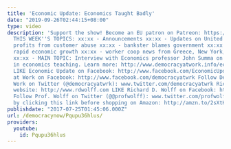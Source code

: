 ```yaml
---
title: 'Economic Update: Economics Taught Badly'
date: "2019-09-26T02:44:15+08:00"
type: video
description: 'Support the show! Become an EU patron on Patreon: https://www.patreon.com/economicupdate
  THIS WEEK''S TOPICS: xx:xx - Announcements xx:xx - Updates on United Airlines''
  profits from customer abuse xx:xx - bankster blames government xx:xx - China''s
  rapid economic growth xx:xx - worker coop news from Greece, New York, and Massachusetts
  xx:xx - MAIN TOPIC: Interview with Economics professor John Summa on big problems
  in economics teaching. Learn more: http://www.democracyatwork.info/economicupdate
  LIKE Economic Update on Facebook: http://www.facebook.com/EconomicUpdate LIKE Democracy
  at Work on Facebook: http://www.facebook.com/democracyatwrk Follow Democracy at
  Work on Twitter (@democracyatwrk): www.twitter.com/democracyatwrk Richard D. Wolff''s
  website: http://www.rdwolff.com LIKE Richard D. Wolff on Facebook: http://www.facebook.com/RichardDWolff
  Follow Prof. Wolff on Twitter (@@profwolff): www.twitter.com/profwolff Support d@w
  by clicking this link before shopping on Amazon: http://amzn.to/2sXtHVa'
publishdate: "2017-07-25T01:45:06.000Z"
url: /democracynow/Pqupu36hlus/
providers:
  youtube:
    id: Pqupu36hlus
---
```

